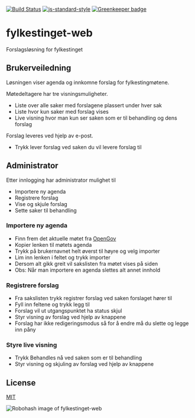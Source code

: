 [![Build Status](https://travis-ci.org/telemark/fylkestinget-web.svg?branch=master)](https://travis-ci.org/telemark/fylkestinget-web)
[![js-standard-style](https://img.shields.io/badge/code%20style-standard-brightgreen.svg?style=flat)](https://github.com/feross/standard)
[![Greenkeeper badge](https://badges.greenkeeper.io/telemark/fylkestinget-web.svg)](https://greenkeeper.io/)

# fylkestinget-web

Forslagsløsning for fylkestinget

## Brukerveiledning

Løsningen viser agenda og innkomne forslag for fylkestingmøtene.

Møtedeltagere har tre visningsmuligheter.
- Liste over alle saker med forslagene plassert under hver sak
- Liste hvor kun saker med forslag vises
- Live visning hvor man kun ser saken som er til behandling og dens forslag

Forslag leveres ved hjelp av e-post.
- Trykk lever forslag ved saken du vil levere forslag til

## Administrator

Etter innlogging har administrator mulighet til
- Importere ny agenda
- Registrere forslag
- Vise og skjule forslag
- Sette saker til behandling

### Importere ny agenda

- Finn frem det aktuelle møtet fra [OpenGov](http://opengov.cloudapp.net/Meetings/tfk)
- Kopier lenken til møtets agenda
- Trykk på brukernavnet helt øverst til høyre og velg importer  
- Lim inn lenken i feltet og trykk importer
- Dersom alt gikk greit vil sakslisten fra møtet vises på siden
- Obs: Når man importere en agenda slettes alt annet innhold

### Registrere forslag

- Fra sakslisten trykk registrer forslag ved saken forslaget hører til
- Fyll inn feltene og trykk legg til
- Forslag vil ut utgangspunktet ha status skjul
- Styr visning av forslag ved hjelp av knappene
- Forslag har ikke redigeringsmodus så for å endre må du slette og legge inn påny

### Styre live visning

- Trykk Behandles nå ved saken som er til behandling
- Styr visning og skjuling av forslag ved hjelp av knappene

## License

[MIT](LICENSE)

![Robohash image of fylkestinget-web](https://robots.kebabstudios.party/fylkestinget-web.png "Robohash image of fylkestinget-web")